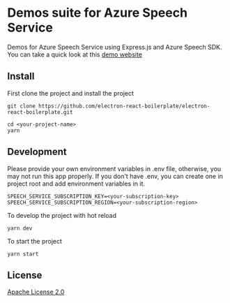 # Demos suite for Azure Speech Service
Demos for Azure Speech Service using Express.js and Azure Speech SDK. You can take a quick look at this [demo website](https://speech-suite.azurewebsites.net)

## Install

First clone the project and install the project
```
git clone https://github.com/electron-react-boilerplate/electron-react-boilerplate.git  

cd <your-project-name>
yarn
```

## Development

Please provide your own environment variables in .env file, otherwise, you may not run this app properly.
If you don't have .env, you can create one in project root and add environment variables in it.
```
SPEECH_SERVICE_SUBSCRIPTION_KEY=<your-subscription-key>
SPEECH_SERVICE_SUBSCRIPTION_REGION=<your-subscription-region>
```

To develop the project with hot reload
```
yarn dev
```

To start the project
```
yarn start
```

## License

[Apache License 2.0](LICENSE)